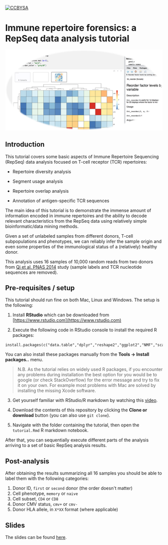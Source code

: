 [![CCBYSA](https://licensebuttons.net/l/by-sa/4.0/88x31.png)](https://creativecommons.org/licenses/by-sa/4.0/)

# Immune repertoire forensics: a RepSeq data analysis tutorial

![Splash](splash.png)

## Introduction

This tutorial covers some basic aspects of Immune Repertoire Sequencing (RepSeq) data analysis focused on T-cell receptor (TCR) repertoires:

* Repertoire diversity analysis

* Segment usage analysis

* Repertoire overlap analysis

* Annotation of antigen-specific TCR sequences

The main idea of this tutorial is to demonstrate the immense amount of information encoded in immune repertoires and the ability to
decode relevant characteristics from the RepSeq data using relatively simple bioinformatic/data mining methods.

Given a set of unlabeled samples from different donors, T-cell subpopulations and phenotypes, we can reliably infer the
sample origin and even some properties of the immunological status of a (relatively) healthy donor.

This analysis uses 16 samples of 10,000 random reads from two donors from [Qi et al. PNAS 2014](http://www.pnas.org/content/111/36/13139.short) study (sample labels and TCR nucleotide sequences are removed).

## Pre-requisites / setup

This tutorial should run fine on both Mac, Linux and Windows. The setup is the following:

1. Install **RStudio** which can be downloaded from [https://www.rstudio.com](https://www.rstudio.com)

2. Execute the following code in RStudio console to install the required R packages:

```{r}
install.packages(c("data.table","dplyr","reshape2","ggplot2","NMF","scales","forcats","parallel","stringr"))
```

You can also install these packages manually from the **Tools -> Install packages..** menu.

> N.B. As the tutorial relies on widely used R packages, if you encounter any problems during installation
the best option for you would be to google (or check StackOverflow) for the error message and try to fix it on your own.
> For example most problems with Mac are solved by installing the missing Xcode software.

3. Get yourself familiar with RStudio/R markdown by watching this [video](https://www.youtube.com/watch?v=TJmNvfhLCoI).

4. Download the contents of this repository by clicking the **Clone or download** button (you can also use ``git clone``).

5. Navigate with the folder containing the tutorial, then open the ``tutorial.Rmd`` R markdown notebook.

After that, you can sequentially execute different parts of the analysis arriving to a set of basic RepSeq analysis results.

## Post-analysis

After obtaining the results summarizing all 16 samples you should be able to label them with the following categories:

1. Donor ID, ``first`` or ``second`` donor (the order doesn't matter)
2. Cell phenotype, ``memory`` or ``naive``
3. Cell subset, ``CD4`` or ``CD8``
4. Donor CMV status, ``cmv+`` or ``cmv-``
5. Donor HLA allele, in ``X*XX`` format (where applicable)

## Slides

The slides can be found [here](https://github.com/antigenomics/repseq-forensics-tutorial/blob/master/slides/slides.pdf).

